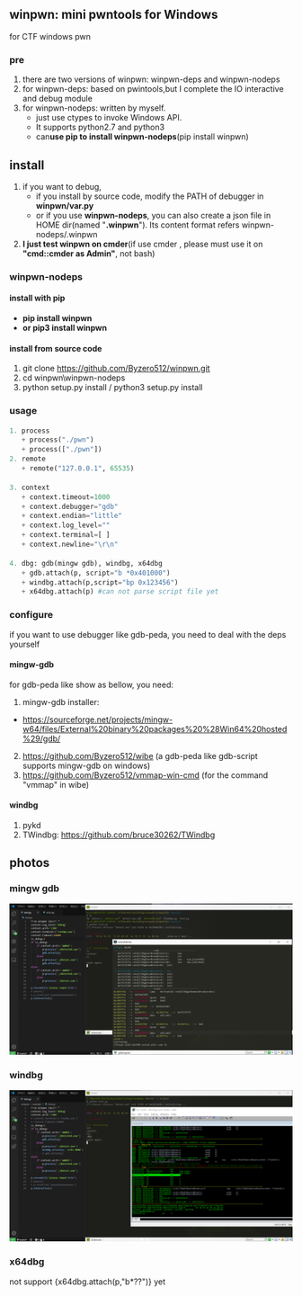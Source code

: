 ## winpwn: mini pwntools for Windows
for CTF windows pwn

### pre
1. there are two versions of winpwn: winpwn-deps and winpwn-nodeps
2. for winpwn-deps: based on pwintools,but I complete the IO interactive and debug module
3. for winpwn-nodeps: written by myself. 
   + just use ctypes to invoke Windows API. 
   + It supports python2.7 and python3
   + can<b>use pip to install winpwn-nodeps</b>(pip install winpwn)


## install
1. if you want to debug, 
   + if you install by source code, modify the PATH of debugger in <b>winpwn/var.py</b>
   + or if you use <b>winpwn-nodeps</b>, you can also create a json file in HOME dir(named "<b>.winpwn</b>"). Its content format refers winpwn-nodeps/.winpwn
2. <b>I just test winpwn on cmder</b>(if use cmder , please must use it on <b>"cmd::cmder as Admin"</b>, not bash)

### winpwn-nodeps

#### install with pip
   + <b>pip install winpwn </b>
   + <b>or pip3 install winpwn</b>

#### install from source code
1. git clone  https://github.com/Byzero512/winpwn.git
2. cd winpwn\winpwn-nodeps
3. python setup.py install / python3 setup.py install

### usage
```python
1. process
   + process("./pwn")
   + process(["./pwn"])
2. remote
   + remote("127.0.0.1", 65535)
   
3. context
   + context.timeout=1000
   + context.debugger="gdb"
   + context.endian="little"
   + context.log_level=""
   + context.terminal=[ ]
   + context.newline="\r\n"
   
4. dbg: gdb(mingw gdb), windbg, x64dbg
   + gdb.attach(p, script="b *0x401000")
   + windbg.attach(p,script="bp 0x123456")
   + x64dbg.attach(p) #can not parse script file yet
```

### configure
if you want to use debugger like gdb-peda, you need to deal with the deps yourself

#### mingw-gdb
for gdb-peda like show  as bellow, you need:
1. mingw-gdb installer: 
+ https://sourceforge.net/projects/mingw-w64/files/External%20binary%20packages%20%28Win64%20hosted%29/gdb/
2. https://github.com/Byzero512/wibe (a gdb-peda like gdb-script supports mingw-gdb on windows)
3. https://github.com/Byzero512/vmmap-win-cmd (for the command "vmmap" in wibe)

#### windbg
1. pykd
2. TWindbg: https://github.com/bruce30262/TWindbg


## photos

### mingw gdb

![gdb](./img/winpwn1.png)

### windbg

![windbg](./img/winpwn2.png)

### x64dbg
not support {x64dbg.attach(p,"b*??")} yet
